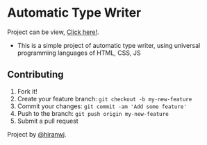 # Automatic Type Writer
Project can be view, [Click here!](https://sample-projects-hiranwj.github.io/automatic-type-writer/).

- This is a simple project of automatic type writer, using universal programming languages of HTML, CSS, JS

## Contributing

1. Fork it!
2. Create your feature branch: `git checkout -b my-new-feature`
3. Commit your changes: `git commit -am 'Add some feature'`
4. Push to the branch: `git push origin my-new-feature`
5. Submit a pull request

Project by [@hiranwj](https://github.com/hiranwj).